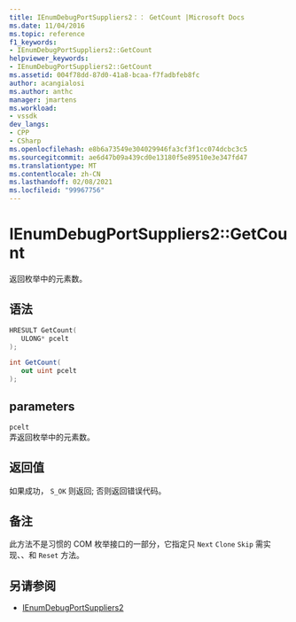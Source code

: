 ```yaml
---
title: IEnumDebugPortSuppliers2：： GetCount |Microsoft Docs
ms.date: 11/04/2016
ms.topic: reference
f1_keywords:
- IEnumDebugPortSuppliers2::GetCount
helpviewer_keywords:
- IEnumDebugPortSuppliers2::GetCount
ms.assetid: 004f78dd-87d0-41a8-bcaa-f7fadbfeb8fc
author: acangialosi
ms.author: anthc
manager: jmartens
ms.workload:
- vssdk
dev_langs:
- CPP
- CSharp
ms.openlocfilehash: e8b6a73549e304029946fa3cf3f1cc074dcbc3c5
ms.sourcegitcommit: ae6d47b09a439cd0e13180f5e89510e3e347fd47
ms.translationtype: MT
ms.contentlocale: zh-CN
ms.lasthandoff: 02/08/2021
ms.locfileid: "99967756"
---
```

# <a name="ienumdebugportsuppliers2getcount"></a>IEnumDebugPortSuppliers2::GetCount
返回枚举中的元素数。

## <a name="syntax"></a>语法

```cpp
HRESULT GetCount(
   ULONG* pcelt
);
```

```csharp
int GetCount(
   out uint pcelt
);
```

## <a name="parameters"></a>parameters
`pcelt`\
弄返回枚举中的元素数。

## <a name="return-value"></a>返回值
 如果成功， `S_OK` 则返回; 否则返回错误代码。

## <a name="remarks"></a>备注
 此方法不是习惯的 COM 枚举接口的一部分，它指定只 `Next` `Clone` `Skip` 需实现、、和 `Reset` 方法。

## <a name="see-also"></a>另请参阅
- [IEnumDebugPortSuppliers2](../../../extensibility/debugger/reference/ienumdebugportsuppliers2.md)
